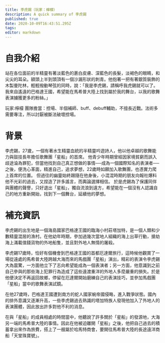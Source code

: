 ```yaml
---
title: 李虎錫（玩家：檸檬）
description: A quick summary of 李虎錫
published: true
date: 2020-10-09T16:43:51.295Z
tags: 
editor: markdown
---
```


# 自我介紹
站在各位面前的半精靈有著淡藍色的蒼白皮膚、深藍色的長髮，淡褐色的眼睛，和尖尖的耳朵。額頭上半到頭頂有一個沙漏形狀的刺青。他抱著一把有著銀質裝飾的木製曼陀林，輕輕撥動琴弦的同時，說：「我是李虎錫，請稱呼我虎錫就可以了。我來自遙遠的巴格達王國，希望能在馬希普大陸上找到屬於我的舞台，以我的歌舞表演擄獲更多的粉絲。」

玩家:檸檬
團隊擔當：控場、半個補師、buff、debuff輔助，不擅長近戰。法術多需要專注，所以討厭被斷法破壞控場。

# 背景
李虎錫，27歲，一個有著水生精靈血統的半精靈吟遊詩人，他以他卓越的歌舞能力與鼓技長年擔任歌舞團「星船」的首席。
他青少年時期曾經因家境貧窮而誤入歧途淪為罪犯，但當他找到自己真正想做的事情──成為一個國際知名的表演者──之後，便洗心革面，精進自己，追求夢想，22歲時如願加入歌舞團，也憑實力爬上首席的位置。
但過往的幽靈始終跟隨在他身後，小混混時期的朋友向報社爆料他不光彩的過去，又捏造了許多謠言，而輿論選擇相信。
於是虎錫為了保護同伴與團體的聲譽，只好退出「星船」，獨自流浪到遠方，希望能在一個沒有人認識自己的地方重新開始，找到下一個舞台，延續他的夢想。

# 補充資訊
李虎錫的出生地是一個海島國家巴格達王國的臨海小村莊塔加特，是一個人類和少數精靈混居的漁村。在他幼年時期，參加過幾次當地人組織的海上出草行動，搶劫海上滿載值錢貨物的外地船隻，並且對外地人無情的屠殺。

李虎錫17歲時，恰好有個機會到巴格達王國的首都厄達爾旅行，這時候他觀賞了一場從遠處的馬希普大陸跨越大海而來的馬戲團「星船」演出，精彩的表演令李虎錫大為震驚，一方面他立下了志向希望能成為一個表演者；另一方面，他意識到之前自己參與的那些海上犯罪行為造成了這些遠渡重洋的外地人多麼嚴重的損失。於是他便決定不再返回故鄉，停留在厄達爾開始磨練自己的表演技巧，並參加馬戲團「星船」當中的歌舞表演試鏡。

在他27歲時，巴格達王國遭到南方的蛇人國家蜿帝國侵略，進入戰爭狀態。國內的排外意識又逐漸升高，一些李虎錫過去熟識的塔加特族人發現他加入了外地人的表演團體，因此放出許多對他不利的消息。

在與「星船」的成員相處的時間當中，他聽說了許多關於「星船」的發源地，大海另一端的馬希普大陸的事情。因此在他被迫離開「星船」之後，他把自己過去的積蓄拿出來作為旅費，搭上了一艘屬於哈馬特商會，要開往馬希普大陸的長途遠洋商船「天堂珠寶號」。




